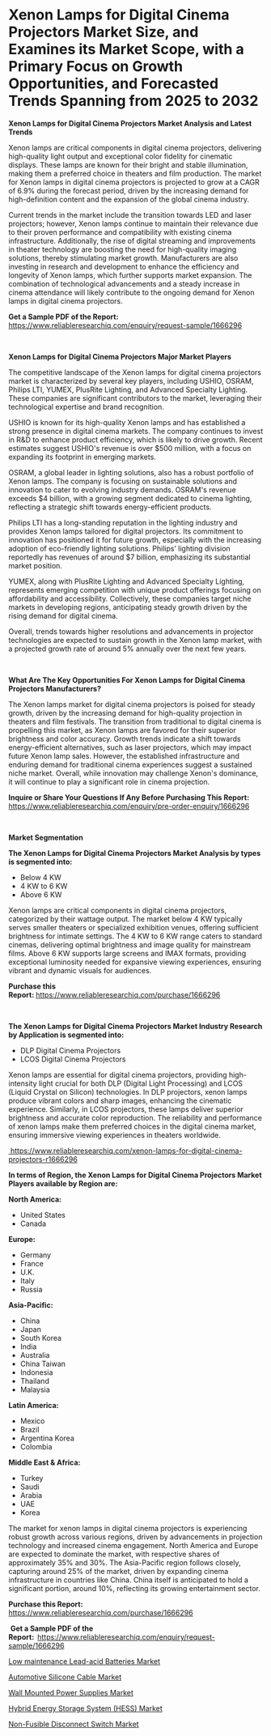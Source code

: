<p><h1>Xenon Lamps for Digital Cinema Projectors Market Size, and Examines its Market Scope, with a Primary Focus on Growth Opportunities, and Forecasted Trends Spanning from 2025 to 2032</h1></p><p><strong>Xenon Lamps for Digital Cinema Projectors Market Analysis and Latest Trends</strong></p>
<p><p>Xenon lamps are critical components in digital cinema projectors, delivering high-quality light output and exceptional color fidelity for cinematic displays. These lamps are known for their bright and stable illumination, making them a preferred choice in theaters and film production. The market for Xenon lamps in digital cinema projectors is projected to grow at a CAGR of 6.9% during the forecast period, driven by the increasing demand for high-definition content and the expansion of the global cinema industry.</p><p>Current trends in the market include the transition towards LED and laser projectors; however, Xenon lamps continue to maintain their relevance due to their proven performance and compatibility with existing cinema infrastructure. Additionally, the rise of digital streaming and improvements in theater technology are boosting the need for high-quality imaging solutions, thereby stimulating market growth. Manufacturers are also investing in research and development to enhance the efficiency and longevity of Xenon lamps, which further supports market expansion. The combination of technological advancements and a steady increase in cinema attendance will likely contribute to the ongoing demand for Xenon lamps in digital cinema projectors.</p></p>
<p><strong>Get a Sample PDF of the Report:&nbsp;</strong> <a href="https://www.reliableresearchiq.com/enquiry/request-sample/1666296?utm_campaign=121&utm_medium=2&utm_source=Github&utm_content=ia&utm_term=14022025&utm_id=xenon-lamps-for-digital-cinema-projectors">https://www.reliableresearchiq.com/enquiry/request-sample/1666296</a></p>
<p>&nbsp;</p>
<p><strong>Xenon Lamps for Digital Cinema Projectors Major Market Players</strong></p>
<p><p>The competitive landscape of the Xenon lamps for digital cinema projectors market is characterized by several key players, including USHIO, OSRAM, Philips LTI, YUMEX, PlusRite Lighting, and Advanced Specialty Lighting. These companies are significant contributors to the market, leveraging their technological expertise and brand recognition.</p><p>USHIO is known for its high-quality Xenon lamps and has established a strong presence in digital cinema markets. The company continues to invest in R&D to enhance product efficiency, which is likely to drive growth. Recent estimates suggest USHIO's revenue is over $500 million, with a focus on expanding its footprint in emerging markets.</p><p>OSRAM, a global leader in lighting solutions, also has a robust portfolio of Xenon lamps. The company is focusing on sustainable solutions and innovation to cater to evolving industry demands. OSRAM's revenue exceeds $4 billion, with a growing segment dedicated to cinema lighting, reflecting a strategic shift towards energy-efficient products.</p><p>Philips LTI has a long-standing reputation in the lighting industry and provides Xenon lamps tailored for digital projectors. Its commitment to innovation has positioned it for future growth, especially with the increasing adoption of eco-friendly lighting solutions. Philips’ lighting division reportedly has revenues of around $7 billion, emphasizing its substantial market position.</p><p>YUMEX, along with PlusRite Lighting and Advanced Specialty Lighting, represents emerging competition with unique product offerings focusing on affordability and accessibility. Collectively, these companies target niche markets in developing regions, anticipating steady growth driven by the rising demand for digital cinema.</p><p>Overall, trends towards higher resolutions and advancements in projector technologies are expected to sustain growth in the Xenon lamp market, with a projected growth rate of around 5% annually over the next few years.</p></p>
<p>&nbsp;</p>
<p><strong>What Are The Key Opportunities For Xenon Lamps for Digital Cinema Projectors Manufacturers?</strong></p>
<p><p>The Xenon lamps market for digital cinema projectors is poised for steady growth, driven by the increasing demand for high-quality projection in theaters and film festivals. The transition from traditional to digital cinema is propelling this market, as Xenon lamps are favored for their superior brightness and color accuracy. Growth trends indicate a shift towards energy-efficient alternatives, such as laser projectors, which may impact future Xenon lamp sales. However, the established infrastructure and enduring demand for traditional cinema experiences suggest a sustained niche market. Overall, while innovation may challenge Xenon's dominance, it will continue to play a significant role in cinema projection.</p></p>
<p><strong>Inquire or Share Your Questions If Any Before Purchasing This Report:</strong> <a href="https://www.reliableresearchiq.com/enquiry/pre-order-enquiry/1666296?utm_campaign=121&utm_medium=2&utm_source=Github&utm_content=ia&utm_term=14022025&utm_id=xenon-lamps-for-digital-cinema-projectors">https://www.reliableresearchiq.com/enquiry/pre-order-enquiry/1666296</a></p>
<p>&nbsp;</p>
<p><strong>Market Segmentation</strong></p>
<p><strong>The Xenon Lamps for Digital Cinema Projectors Market Analysis by types is segmented into:</strong></p>
<p><ul><li>Below 4 KW</li><li>4 KW to 6 KW</li><li>Above 6 KW</li></ul></p>
<p><p>Xenon lamps are critical components in digital cinema projectors, categorized by their wattage output. The market below 4 KW typically serves smaller theaters or specialized exhibition venues, offering sufficient brightness for intimate settings. The 4 KW to 6 KW range caters to standard cinemas, delivering optimal brightness and image quality for mainstream films. Above 6 KW supports large screens and IMAX formats, providing exceptional luminosity needed for expansive viewing experiences, ensuring vibrant and dynamic visuals for audiences.</p></p>
<p><strong>Purchase this Report:&nbsp;</strong><a href="https://www.reliableresearchiq.com/purchase/1666296?utm_campaign=121&utm_medium=2&utm_source=Github&utm_content=ia&utm_term=14022025&utm_id=xenon-lamps-for-digital-cinema-projectors">https://www.reliableresearchiq.com/purchase/1666296</a></p>
<p>&nbsp;</p>
<p><strong>The Xenon Lamps for Digital Cinema Projectors Market Industry Research by Application is segmented into:</strong></p>
<p><ul><li>DLP Digital Cinema Projectors</li><li>LCOS Digital Cinema Projectors</li></ul></p>
<p><p>Xenon lamps are essential for digital cinema projectors, providing high-intensity light crucial for both DLP (Digital Light Processing) and LCOS (Liquid Crystal on Silicon) technologies. In DLP projectors, xenon lamps produce vibrant colors and sharp images, enhancing the cinematic experience. Similarly, in LCOS projectors, these lamps deliver superior brightness and accurate color reproduction. The reliability and performance of xenon lamps make them preferred choices in the digital cinema market, ensuring immersive viewing experiences in theaters worldwide.</p></p>
<p><a href="https://www.reliableresearchiq.com/xenon-lamps-for-digital-cinema-projectors-r1666296?utm_campaign=121&utm_medium=2&utm_source=Github&utm_content=ia&utm_term=14022025&utm_id=xenon-lamps-for-digital-cinema-projectors">&nbsp;https://www.reliableresearchiq.com/xenon-lamps-for-digital-cinema-projectors-r1666296</a></p>
<p><strong>In terms of Region, the Xenon Lamps for Digital Cinema Projectors Market Players available by Region are:</strong></p>
<p>
    <p> <strong> North America: </strong>
        <ul>
            <li>United States</li>
            <li>Canada</li>
        </ul>
        </p> 
    <p> <strong> Europe: </strong>
        <ul>
            <li>Germany</li>
            <li>France</li>
            <li>U.K.</li>
            <li>Italy</li>
            <li>Russia</li>
        </ul>
        </p> 
    <p> <strong> Asia-Pacific: </strong>
        <ul>
            <li>China</li>
            <li>Japan</li>
            <li>South Korea</li>
            <li>India</li>
            <li>Australia</li>
            <li>China Taiwan</li>
            <li>Indonesia</li>
            <li>Thailand</li>
            <li>Malaysia</li>
        </ul>
        </p> 
    <p> <strong> Latin America: </strong>
        <ul>
            <li>Mexico</li>
            <li>Brazil</li>
            <li>Argentina Korea</li>
            <li>Colombia</li>
        </ul>
        </p> 
    <p> <strong> Middle East & Africa: </strong>
        <ul>
            <li>Turkey</li>
            <li>Saudi</li>
            <li>Arabia</li>
            <li>UAE</li>
            <li>Korea</li>
        </ul>
    </p>
    </p>
<p><p>The market for xenon lamps in digital cinema projectors is experiencing robust growth across various regions, driven by advancements in projection technology and increased cinema engagement. North America and Europe are expected to dominate the market, with respective shares of approximately 35% and 30%. The Asia-Pacific region follows closely, capturing around 25% of the market, driven by expanding cinema infrastructure in countries like China. China itself is anticipated to hold a significant portion, around 10%, reflecting its growing entertainment sector.</p></p>
<p><strong>Purchase this Report: </strong><a href="https://www.reliableresearchiq.com/purchase/1666296?utm_campaign=121&utm_medium=2&utm_source=Github&utm_content=ia&utm_term=14022025&utm_id=xenon-lamps-for-digital-cinema-projectors">https://www.reliableresearchiq.com/purchase/1666296</a></p>
<p>&nbsp;<strong>Get a Sample PDF of the Report:&nbsp;&nbsp;</strong><a href="https://www.reliableresearchiq.com/enquiry/request-sample/1666296?utm_campaign=121&utm_medium=2&utm_source=Github&utm_content=ia&utm_term=14022025&utm_id=xenon-lamps-for-digital-cinema-projectors">https://www.reliableresearchiq.com/enquiry/request-sample/1666296</a></p>
<p><strong></strong></p>
<p><p><a href="https://github.com/cornuznwazue/Market-Research-Report-List-1/blob/main/low-maintenance-lead-acid-batteries-market.md?utm_campaign=121&utm_medium=2&utm_source=Github&utm_content=ia&utm_term=14022025&utm_id=xenon-lamps-for-digital-cinema-projectors">Low maintenance Lead-acid Batteries Market</a></p><p><a href="https://github.com/kolffmaris58/Market-Research-Report-List-1/blob/main/automotive-silicone-cable-market.md?utm_campaign=121&utm_medium=2&utm_source=Github&utm_content=ia&utm_term=14022025&utm_id=xenon-lamps-for-digital-cinema-projectors">Automotive Silicone Cable Market</a></p><p><a href="https://github.com/mupumafrhad/Market-Research-Report-List-1/blob/main/wall-mounted-power-supplies-market.md?utm_campaign=121&utm_medium=2&utm_source=Github&utm_content=ia&utm_term=14022025&utm_id=xenon-lamps-for-digital-cinema-projectors">Wall Mounted Power Supplies Market</a></p><p><a href="https://github.com/perezmichael28/Market-Research-Report-List-1/blob/main/hybrid-energy-storage-system-hess-market.md?utm_campaign=121&utm_medium=2&utm_source=Github&utm_content=ia&utm_term=14022025&utm_id=xenon-lamps-for-digital-cinema-projectors">Hybrid Energy Storage System (HESS) Market</a></p><p><a href="https://github.com/darusesrak/Market-Research-Report-List-1/blob/main/non-fusible-disconnect-switch-market.md?utm_campaign=121&utm_medium=2&utm_source=Github&utm_content=ia&utm_term=14022025&utm_id=xenon-lamps-for-digital-cinema-projectors">Non-Fusible Disconnect Switch Market</a></p></p>